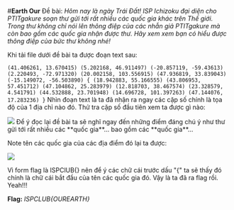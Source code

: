 #**Earth Our**
Đề bài:
*Hôm nay là ngày Trái Đất! ISP Ichizoku đại diện cho PTITgakure soạn thư gửi tới rất nhiều các quốc gia khác trên Thế giới. Trong thư không chỉ nói lên thông điệp của các nhẫn giả PTITgakure mà còn bao gồm các quốc gia nhận được thư. Hãy xem xem bạn có hiểu được thông điệp của bức thư không nhé!*

Khi tải file dưới đề bài ta được đoạn text sau:

`(41.406261, 13.670415) (5.202168, 46.911497) (-20.857119, -59.43613) (2.220493, -72.971320) (20.002158, 103.556915) (47.936819, 33.839043) (-15.149072, -56.503890) { (18.942883, 55.166555) (43.806953, 57.451712) (47.104862, 25.283979) (12.818703, 38.467574) (23.328579, 4.541791) (44.532888, 23.701948) (14.696728, 101.397263) (47.144076, 17.283236) }`
Nhìn đoạn text là ta đã nhận ra ngay các cặp số chính là tọa độ của 1 địa chỉ nào đó.
Thử tra cặp số đầu tiên xem ta được gì nào: 

<img src="https://imgur.com/DEc9gZp">
Để ý đọc lại đề bài ta sẽ nghĩ ngay đến những điểm đáng chú ý như thư gửi tới rất nhiều các **quốc gia**... bao gồm các **quốc gia**...

Note tên các quốc gia của các địa điểm đó lại ta được:

<img src="https://imgur.com/pbEUKTV">

Vì form flag là ISPClUB{} nên để ý các chữ cái trước dấu "{" ta sẽ thấy đó chính là chữ cái bắt đầu của tên các quốc gia đó.
Vậy là ta đã ra flag rồi. Yeah!!!

**Flag:** *ISPCLUB{OUREARTH}*
